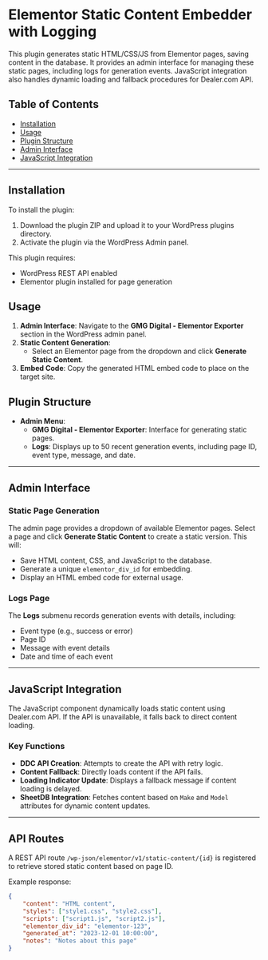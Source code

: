 # Elementor Static Content Embedder with Logging

This plugin generates static HTML/CSS/JS from Elementor pages, saving content in the database. It provides an admin interface for managing these static pages, including logs for generation events. JavaScript integration also handles dynamic loading and fallback procedures for Dealer.com API.

## Table of Contents

- [Installation](#installation)
- [Usage](#usage)
- [Plugin Structure](#plugin-structure)
- [Admin Interface](#admin-interface)
- [JavaScript Integration](#javascript-integration)

---

## Installation

To install the plugin:
1. Download the plugin ZIP and upload it to your WordPress plugins directory.
2. Activate the plugin via the WordPress Admin panel.

This plugin requires:
- WordPress REST API enabled
- Elementor plugin installed for page generation

## Usage

1. **Admin Interface**: Navigate to the **GMG Digital - Elementor Exporter** section in the WordPress admin panel.
2. **Static Content Generation**:
   - Select an Elementor page from the dropdown and click **Generate Static Content**.
3. **Embed Code**: Copy the generated HTML embed code to place on the target site.

## Plugin Structure

- **Admin Menu**:
  - **GMG Digital - Elementor Exporter**: Interface for generating static pages.
  - **Logs**: Displays up to 50 recent generation events, including page ID, event type, message, and date.

---

## Admin Interface

### Static Page Generation

The admin page provides a dropdown of available Elementor pages. Select a page and click **Generate Static Content** to create a static version. This will:
- Save HTML content, CSS, and JavaScript to the database.
- Generate a unique `elementor_div_id` for embedding.
- Display an HTML embed code for external usage.

### Logs Page

The **Logs** submenu records generation events with details, including:
- Event type (e.g., success or error)
- Page ID
- Message with event details
- Date and time of each event

---

## JavaScript Integration

The JavaScript component dynamically loads static content using Dealer.com API. If the API is unavailable, it falls back to direct content loading.

### Key Functions

- **DDC API Creation**: Attempts to create the API with retry logic.
- **Content Fallback**: Directly loads content if the API fails.
- **Loading Indicator Update**: Displays a fallback message if content loading is delayed.
- **SheetDB Integration**: Fetches content based on `Make` and `Model` attributes for dynamic content updates.

---

## API Routes

A REST API route `/wp-json/elementor/v1/static-content/{id}` is registered to retrieve stored static content based on page ID.

Example response:
```json
{
    "content": "HTML content",
    "styles": ["style1.css", "style2.css"],
    "scripts": ["script1.js", "script2.js"],
    "elementor_div_id": "elementor-123",
    "generated_at": "2023-12-01 10:00:00",
    "notes": "Notes about this page"
}
